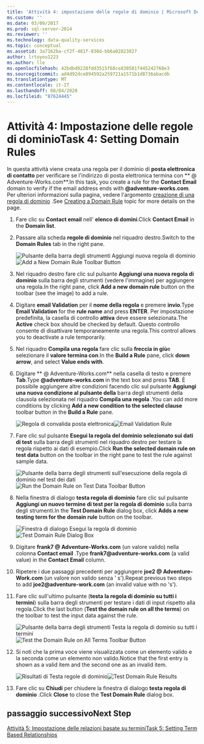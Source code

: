 ```yaml
---
title: 'Attività 4: impostazione delle regole di dominio | Microsoft Docs'
ms.custom: ''
ms.date: 03/09/2017
ms.prod: sql-server-2014
ms.reviewer: ''
ms.technology: data-quality-services
ms.topic: conceptual
ms.assetid: 3a7162ba-cf2f-481f-830d-bb6a02823827
author: lrtoyou1223
ms.author: lle
ms.openlocfilehash: 42bdbd0228fdd3515f68ce830581f445242768e3
ms.sourcegitcommit: ad4d92dce894592a259721a1571b1d8736abacdb
ms.translationtype: MT
ms.contentlocale: it-IT
ms.lasthandoff: 08/04/2020
ms.locfileid: "87624445"
---
```

# <a name="task-4-setting-domain-rules"></a><span data-ttu-id="d7c3f-102">Attività 4: Impostazione delle regole di dominio</span><span class="sxs-lookup"><span data-stu-id="d7c3f-102">Task 4: Setting Domain Rules</span></span>
  <span data-ttu-id="d7c3f-103">In questa attività viene creata una regola per il dominio di **posta elettronica di contatto** per verificare se l'indirizzo di posta elettronica termina con \*\* \@ Adventure-Works.com\*\*.</span><span class="sxs-lookup"><span data-stu-id="d7c3f-103">In this task, you create a rule for the **Contact Email** domain to verify if the email address ends with **\@adventure-works.com**.</span></span> <span data-ttu-id="d7c3f-104">Per ulteriori informazioni sulla pagina, vedere l'argomento [creazione di una regola di dominio](https://msdn.microsoft.com/library/hh510397.aspx) .</span><span class="sxs-lookup"><span data-stu-id="d7c3f-104">See [Creating a Domain Rule](https://msdn.microsoft.com/library/hh510397.aspx) topic for more details on the page.</span></span>  
  
1.  <span data-ttu-id="d7c3f-105">Fare clic su **Contact email** nell' **elenco di domini**.</span><span class="sxs-lookup"><span data-stu-id="d7c3f-105">Click **Contact Email** in the **Domain list**.</span></span>  
  
2.  <span data-ttu-id="d7c3f-106">Passare alla scheda **regole di dominio** nel riquadro destro.</span><span class="sxs-lookup"><span data-stu-id="d7c3f-106">Switch to the **Domain Rules** tab in the right pane.</span></span>  
  
     <span data-ttu-id="d7c3f-107">![Pulsante della barra degli strumenti Aggiungi nuova regola di dominio](../../2014/tutorials/media/et-settingdomainrules-01.jpg "Pulsante della barra degli strumenti Aggiungi nuova regola di dominio")</span><span class="sxs-lookup"><span data-stu-id="d7c3f-107">![Add a New Domain Rule Toolbar Button](../../2014/tutorials/media/et-settingdomainrules-01.jpg "Add a New Domain Rule Toolbar Button")</span></span>  
  
3.  <span data-ttu-id="d7c3f-108">Nel riquadro destro fare clic sul pulsante **Aggiungi una nuova regola di dominio** sulla barra degli strumenti (vedere l'immagine) per aggiungere una regola.</span><span class="sxs-lookup"><span data-stu-id="d7c3f-108">In the right pane, click **Add a new domain rule** button on the toolbar (see the image) to add a rule.</span></span>  
  
4.  <span data-ttu-id="d7c3f-109">Digitare **email Validation** per il **nome della regola** e premere **invio**.</span><span class="sxs-lookup"><span data-stu-id="d7c3f-109">Type **Email Validation** for the **rule name** and press **ENTER**.</span></span> <span data-ttu-id="d7c3f-110">Per impostazione predefinita, la casella di controllo **attiva** deve essere selezionata.</span><span class="sxs-lookup"><span data-stu-id="d7c3f-110">The **Active** check box should be checked by default.</span></span> <span data-ttu-id="d7c3f-111">Questo controllo consente di disattivare temporaneamente una regola.</span><span class="sxs-lookup"><span data-stu-id="d7c3f-111">This control allows you to deactivate a rule temporarily.</span></span>  
  
5.  <span data-ttu-id="d7c3f-112">Nel riquadro **Compila una regola** fare clic sulla **freccia in giù**e selezionare il **valore termina con**.</span><span class="sxs-lookup"><span data-stu-id="d7c3f-112">In the **Build a Rule** pane, click **down arrow**, and select **Value ends with**.</span></span>  
  
6.  <span data-ttu-id="d7c3f-113">Digitare \*\* \@ Adventure-Works.com\*\* nella casella di testo e premere **Tab**.</span><span class="sxs-lookup"><span data-stu-id="d7c3f-113">Type **\@adventure-works.com** in the text box and press **TAB**.</span></span> <span data-ttu-id="d7c3f-114">È possibile aggiungere altre condizioni facendo clic sul pulsante **Aggiungi una nuova condizione al pulsante della** barra degli strumenti della clausola selezionata nel riquadro **Compila una regola** .</span><span class="sxs-lookup"><span data-stu-id="d7c3f-114">You can add more conditions by clicking **Add a new condition to the selected clause** toolbar button in the **Build a Rule** pane.</span></span>  
  
     <span data-ttu-id="d7c3f-115">![Regola di convalida posta elettronica](../../2014/tutorials/media/et-settingdomainrules-02.jpg "Regola di convalida posta elettronica")</span><span class="sxs-lookup"><span data-stu-id="d7c3f-115">![Email Validation Rule](../../2014/tutorials/media/et-settingdomainrules-02.jpg "Email Validation Rule")</span></span>  
  
7.  <span data-ttu-id="d7c3f-116">Fare clic sul pulsante **Esegui la regola del dominio selezionato sui dati di test** sulla barra degli strumenti nel riquadro destro per testare la regola rispetto ai dati di esempio.</span><span class="sxs-lookup"><span data-stu-id="d7c3f-116">Click **Run the selected domain rule on test data** button on the toolbar in the right pane to test the rule against sample data.</span></span>  
  
     <span data-ttu-id="d7c3f-117">![Pulsante della barra degli strumenti sull'esecuzione della regola di dominio nel test dei dati](../../2014/tutorials/media/et-settingdomainrules-03.jpg "Pulsante della barra degli strumenti sull'esecuzione della regola di dominio nel test dei dati")</span><span class="sxs-lookup"><span data-stu-id="d7c3f-117">![Run the Domain Rule on Test Data Toolbar Button](../../2014/tutorials/media/et-settingdomainrules-03.jpg "Run the Domain Rule on Test Data Toolbar Button")</span></span>  
  
8.  <span data-ttu-id="d7c3f-118">Nella finestra di dialogo **testa regola di dominio** fare clic sul pulsante **Aggiungi un nuovo termine di test per la regola di dominio** sulla barra degli strumenti.</span><span class="sxs-lookup"><span data-stu-id="d7c3f-118">In the **Test Domain Rule** dialog box, click **Adds a new testing term for the domain rule** button on the toolbar.</span></span>  
  
     <span data-ttu-id="d7c3f-119">![Finestra di dialogo Esegui la regola di dominio](../../2014/tutorials/media/et-settingdomainrules-04.jpg "Finestra di dialogo Esegui la regola di dominio")</span><span class="sxs-lookup"><span data-stu-id="d7c3f-119">![Test Domain Rule Dialog Box](../../2014/tutorials/media/et-settingdomainrules-04.jpg "Test Domain Rule Dialog Box")</span></span>  
  
9. <span data-ttu-id="d7c3f-120">Digitare **frank7 \@ Adventure-Works.com** (un valore valido) nella colonna **Contact email** .</span><span class="sxs-lookup"><span data-stu-id="d7c3f-120">Type **frank7\@adventure-works.com** (a valid value) in the **Contact Email** column.</span></span>  
  
10. <span data-ttu-id="d7c3f-121">Ripetere i due passaggi precedenti per aggiungere **joe2 \@ Adventure-Work.com** (un valore non valido senza ' s').</span><span class="sxs-lookup"><span data-stu-id="d7c3f-121">Repeat previous two steps to add **joe2\@adventure-work.com** (an invalid value with no 's').</span></span>  
  
11. <span data-ttu-id="d7c3f-122">Fare clic sull'ultimo pulsante (**testa la regola di dominio su tutti i termini**) sulla barra degli strumenti per testare i dati di input rispetto alla regola.</span><span class="sxs-lookup"><span data-stu-id="d7c3f-122">Click the last button (**Test the domain rule on all the terms**) on the toolbar to test the input data against the rule.</span></span>  
  
     <span data-ttu-id="d7c3f-123">![Pulsante della barra degli strumenti Testa la regola di dominio su tutti i termini](../../2014/tutorials/media/et-settingdomainrules-05.jpg "Pulsante della barra degli strumenti Testa la regola di dominio su tutti i termini")</span><span class="sxs-lookup"><span data-stu-id="d7c3f-123">![Test the Domain Rule on All Terms Toolbar Button](../../2014/tutorials/media/et-settingdomainrules-05.jpg "Test the Domain Rule on All Terms Toolbar Button")</span></span>  
  
12. <span data-ttu-id="d7c3f-124">Si noti che la prima voce viene visualizzata come un elemento valido e la seconda come un elemento non valido.</span><span class="sxs-lookup"><span data-stu-id="d7c3f-124">Notice that the first entry is shown as a valid item and the second one as an invalid item.</span></span>  
  
     <span data-ttu-id="d7c3f-125">![Risultati di Testa regole di dominio](../../2014/tutorials/media/et-settingdomainrules-06.jpg "Risultati di Testa regole di dominio")</span><span class="sxs-lookup"><span data-stu-id="d7c3f-125">![Test Domain Rule Results](../../2014/tutorials/media/et-settingdomainrules-06.jpg "Test Domain Rule Results")</span></span>  
  
13. <span data-ttu-id="d7c3f-126">Fare clic su **Chiudi** per chiudere la finestra di dialogo **testa regola di dominio** .</span><span class="sxs-lookup"><span data-stu-id="d7c3f-126">Click **Close** to close the **Test Domain Rule** dialog box.</span></span>  
  
## <a name="next-step"></a><span data-ttu-id="d7c3f-127">passaggio successivo</span><span class="sxs-lookup"><span data-stu-id="d7c3f-127">Next Step</span></span>  
 [<span data-ttu-id="d7c3f-128">Attività 5: Impostazione delle relazioni basate su termini</span><span class="sxs-lookup"><span data-stu-id="d7c3f-128">Task 5: Setting Term Based Relationships</span></span>](../../2014/tutorials/task-5-setting-term-based-relationships.md)  
  
  
